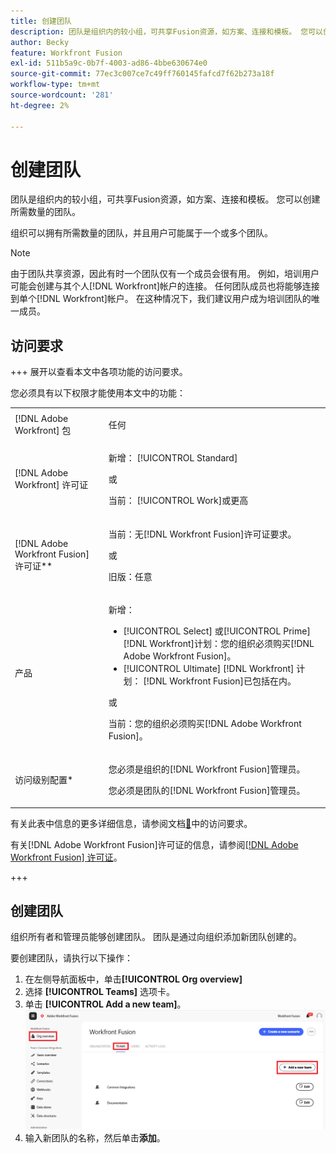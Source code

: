 ```yaml
---
title: 创建团队
description: 团队是组织内的较小组，可共享Fusion资源，如方案、连接和模板。 您可以创建所需数量的团队。
author: Becky
feature: Workfront Fusion
exl-id: 511b5a9c-0b7f-4003-ad86-4bbe630674e0
source-git-commit: 77ec3c007ce7c49ff760145fafcd7f62b273a18f
workflow-type: tm+mt
source-wordcount: '281'
ht-degree: 2%

---
```


# 创建团队

团队是组织内的较小组，可共享Fusion资源，如方案、连接和模板。 您可以创建所需数量的团队。

组织可以拥有所需数量的团队，并且用户可能属于一个或多个团队。

>[!NOTE]
>
>由于团队共享资源，因此有时一个团队仅有一个成员会很有用。 例如，培训用户可能会创建与其个人[!DNL Workfront]帐户的连接。 任何团队成员也将能够连接到单个[!DNL Workfront]帐户。 在这种情况下，我们建议用户成为培训团队的唯一成员。

## 访问要求

+++ 展开以查看本文中各项功能的访问要求。

您必须具有以下权限才能使用本文中的功能：

<table style="table-layout:auto">
 <col> 
 <col> 
 <tbody> 
  <tr> 
   <td role="rowheader">[!DNL Adobe Workfront] 包</td> 
   <td> <p>任何</p> </td> 
  </tr> 
  <tr data-mc-conditions=""> 
   <td role="rowheader">[!DNL Adobe Workfront] 许可证</td> 
   <td> <p>新增： [!UICONTROL Standard]</p><p>或</p><p>当前： [!UICONTROL Work]或更高</p> </td> 
  </tr> 
  <tr> 
   <td role="rowheader">[!DNL Adobe Workfront Fusion] 许可证**</td> 
   <td>
   <p>当前：无[!DNL Workfront Fusion]许可证要求。</p>
   <p>或</p>
   <p>旧版：任意 </p>
   </td> 
  </tr> 
  <tr> 
   <td role="rowheader">产品</td> 
   <td>
   <p>新增：</p> <ul><li>[!UICONTROL Select] 或[!UICONTROL Prime] [!DNL Workfront]计划：您的组织必须购买[!DNL Adobe Workfront Fusion]。</li><li>[!UICONTROL Ultimate] [!DNL Workfront] 计划： [!DNL Workfront Fusion]已包括在内。</li></ul>
   <p>或</p>
   <p>当前：您的组织必须购买[!DNL Adobe Workfront Fusion]。</p>
   </td> 
  </tr>
  <tr data-mc-conditions=""> 
   <td role="rowheader">访问级别配置*</td> 
   <td> 
     <p>您必须是组织的[!DNL Workfront Fusion]管理员。</p>
     <p>您必须是团队的[!DNL Workfront Fusion]管理员。</p>
   </td> 
  </tr> 
   </td> 
  </tr> 
 </tbody> 
</table>

有关此表中信息的更多详细信息，请参阅文档[&#128279;](/help/workfront-fusion/references/licenses-and-roles/access-level-requirements-in-documentation.md)中的访问要求。

有关[!DNL Adobe Workfront Fusion]许可证的信息，请参阅[[!DNL Adobe Workfront Fusion] 许可证](/help/workfront-fusion/set-up-and-manage-workfront-fusion/licensing-operations-overview/license-automation-vs-integration.md)。

+++



## 创建团队

组织所有者和管理员能够创建团队。 团队是通过向组织添加新团队创建的。

要创建团队，请执行以下操作：

1. 在左侧导航面板中，单击&#x200B;**[!UICONTROL Org overview]**
1. 选择 **[!UICONTROL Teams]** 选项卡。
1. 单击 **[!UICONTROL Add a new team]**。
   ![创建团队](assets/create-new-team-button.png)
1. 输入新团队的名称，然后单击&#x200B;**添加**。
